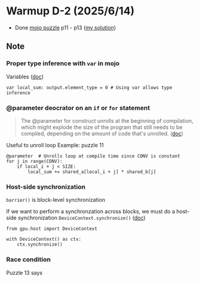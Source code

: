 # Warmup D-2 (2025/6/14)
- Done [mojo puzzle](https://builds.modular.com/puzzles/introduction.html) p11 - p13 ([my solution](https://github.com/Tcc0403/mojo-gpu-puzzles/tree/solution/problems))

## Note
### Proper type inference with `var` in mojo
Variables ([doc](https://docs.modular.com/mojo/manual/variables))
```mojo
var local_sum: output.element_type = 0 # Using var allows type inference
```

### @parameter deocrator on an `if` or `for` statement
>The @parameter for construct unrolls at the beginning of compilation, which might explode the size of the program that still needs to be compiled, depending on the amount of code that's unrolled.
([doc](https://docs.modular.com/mojo/manual/decorators/parameter/))

Useful to unroll loop
Example: puzzle 11
```mojo
@parameter  # Unrolls loop at compile time since CONV is constant
for j in range(CONV):
    if local_i + j < SIZE:
        local_sum += shared_a[local_i + j] * shared_b[j]
```
### Host-side synchronization
`barrier()` is block-level synchronization

If we want to perform a synchronzation across blocks, we must do a host-side synchronization
`DeviceContext.synchronize()` ([doc](https://docs.modular.com/mojo/stdlib/gpu/host/device_context/DeviceContext/#synchronize))
```mojo
from gpu.host import DeviceContext

with DeviceContext() as ctx:
    ctx.synchronize()
```

### Race condition
Puzzle 13 says